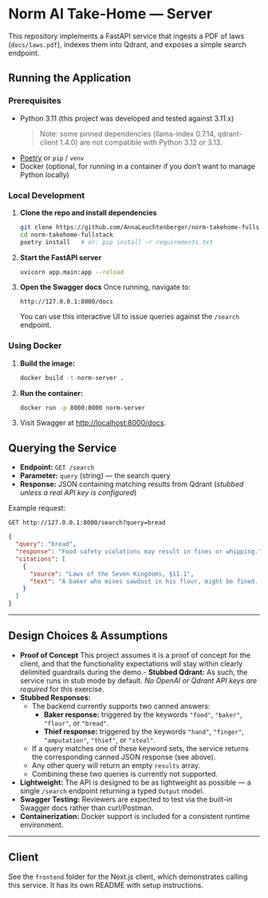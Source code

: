# Norm AI Take-Home — Server

This repository implements a FastAPI service that ingests a PDF of laws (`docs/laws.pdf`), indexes them into Qdrant, and exposes a simple search endpoint.

## Running the Application

### Prerequisites
- Python 3.11 (this project was developed and tested against 3.11.x)
  > Note: some pinned dependencies (llama-index 0.7.14, qdrant-client 1.4.0) are not compatible with Python 3.12 or 3.13.
- [Poetry](https://python-poetry.org/) or `pip` / `venv`
- Docker (optional, for running in a container if you don’t want to manage Python locally)

### Local Development

1. **Clone the repo and install dependencies**
   ```bash
   git clone https://github.com/AnnaLeuchtenberger/norm-takehome-fullstack.git
   cd norm-takehome-fullstack
   poetry install   # or: pip install -r requirements.txt
   ```

2. **Start the FastAPI server**
   ```bash
   uvicorn app.main:app --reload
   ```

3. **Open the Swagger docs**
   Once running, navigate to:
   ```
   http://127.0.0.1:8000/docs
   ```
   You can use this interactive UI to issue queries against the `/search` endpoint.

### Using Docker
1. **Build the image:**
   ```bash
   docker build -t norm-server .
   ```
2. **Run the container:**
   ```bash
   docker run -p 8000:8000 norm-server
   ```
3. Visit Swagger at [http://localhost:8000/docs](http://localhost:8000/docs).

## Querying the Service
- **Endpoint:** `GET /search`  
- **Parameter:** `query` (string) — the search query  
- **Response:** JSON containing matching results from Qdrant (*stubbed unless a real API key is configured*)  

Example request:
```
GET http://127.0.0.1:8000/search?query=bread
```

```json
{
  "query": "bread",
  "response": "Food safety violations may result in fines or whipping.",
  "citations": [
    {
      "source": "Laws of the Seven Kingdoms, §11.1",
      "text": "A baker who mixes sawdust in his flour, might be fined. If such a fine cannot be paid, he might be whipped instead."
    }
  ]
}
```


---

## Design Choices & Assumptions
- **Proof of Concept** This project assumes it is a proof of concept for the client, and that the functionality expectations will stay within clearly delimited guardrails during the demo.- **Stubbed Qdrant:** As such, the service runs in stub mode by default. *No OpenAI or Qdrant API keys are required* for this exercise.  
- **Stubbed Responses:**  
  - The backend currently supports two canned answers:  
    - **Baker response:** triggered by the keywords `"food"`, `"baker"`, `"flour"`, or `"bread"`.  
    - **Thief response:** triggered by the keywords `"hand"`, `"finger"`, `"amputation"`, `"thief"`, or `"steal"`.  
  - If a query matches one of these keyword sets, the service returns the corresponding canned JSON response (see above).  
  - Any other query will return an empty `results` array.  
  - Combining these two queries is currently not supported.
- **Lightweight:** The API is designed to be as lightweight as possible — a single `/search` endpoint returning a typed `Output` model. 
- **Swagger Testing:** Reviewers are expected to test via the built-in Swagger docs rather than curl/Postman.  
- **Containerization:** Docker support is included for a consistent runtime environment. 
---

## Client
See the `frontend` folder for the Next.js client, which demonstrates calling this service. It has its own README with setup instructions.